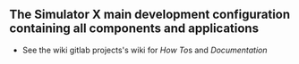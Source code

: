 ## The Simulator X main development configuration containing all components and applications

* See the wiki gitlab projects's wiki for *How To*s and *Documentation*